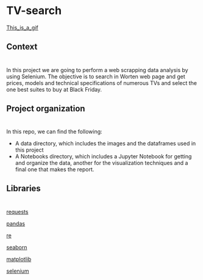 # TV-search
[This_is_a_gif](science-magic.gif)


## Context
#
In this project we are going to perform a web scrapping data analysis by using Selenium. 
The objective is to search in Worten web page and get prices, models and technical specifications of numerous TVs and select the one best suites to buy at Black Friday.

## Project organization
#
In this repo, we can find the following:
- A data directory, which includes the images and the dataframes used in this project
- A Notebooks directory, which includes a Jupyter Notebook for getting and organize the data, another for the visualization techniques and a final one that makes the report.

## Libraries
#

[requests](https://pypi.org/project/requests/2.7.0/)

[pandas](https://pandas.pydata.org/)

[re](https://docs.python.org/3/library/re.html)

[seaborn](https://seaborn.pydata.org/)

[matplotlib](https://matplotlib.org/)

[selenium](https://www.selenium.dev/selenium/docs/api/py/api.html)